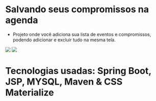 # Salvando seus compromissos na agenda

- Projeto onde você adiciona sua lista de eventos e compromissos, podendo adicionar e excluir tudo na mesma tela.

<img src="https://lh3.googleusercontent.com/7POsg1F6HjaXF0P-v8lOWILO3__TLq0yhZFd6rDePiT4BCLMzzU89oPp_N01BjFDFZloz9VsH1OwphWr1eo6nKafo8q_oKGjHfNQyhNg3g2MJ4cKtrFx0qpwoodMTuxi33fYDYH32lE4lh4Q4sfOmsopyrGFgNNNVopX0iWbcoMTdoE4Vqs1auth-HLZ19dttf589NQZcKSCk5g6pSsHkO0_KHiRYRCdGaFUCKCtnPo55FR7BVjh5pn5GnDZeQx3mtOfeOSzO9R2D3BVaFrFHOvAIUlYYuJWx9LNVOFXK2RxGXGiYSdb8QYmRz5ItSnaf7W2yCn547clZH4XGkeso3zZ_ZiDyCHFg_8mr-HKkSOVdl-YPkxXrv5AHiLhQ0sibXka63vI6OrjEt3fYY9mZsYM0J377gjAwiaBMV84iEswyOIla0wqxPF_TJ1er60p9DQk3EtSmZBIAUP8ZMPbDFPUPK-zHNq-PLSIN8aSrv2pfR-jksL3BtYv3QKu8cCz5yknNDOwDN7avSSKMT6xIJLPlY5L_Nxd5Xjov3Wfrwd-CWj5CZwoczqSnZRUkTTghiUz_Cj8bXu5jnW69ZYke9_c6_wOMtHpjNWRNBb_0biDZtk7E-3k0vcTag113Pqw6yOX8LHnSgVB83N5GsQplYLw9cOH-9tjW3GYaMmNEFdeZaHjRVf_EO2ey8fIG_g=w1112-h625-no?authuser=0">

<img src="https://i.imgur.com/xYDprsZ.png">

# Tecnologias usadas: Spring Boot, JSP, MYSQL, Maven & CSS Materialize
